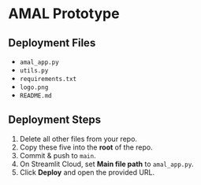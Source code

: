 # AMAL Prototype

## Deployment Files
- `amal_app.py`
- `utils.py`
- `requirements.txt`
- `logo.png`
- `README.md`

## Deployment Steps
1. Delete all other files from your repo.
2. Copy these five into the **root** of the repo.
3. Commit & push to `main`.
4. On Streamlit Cloud, set **Main file path** to `amal_app.py`.
5. Click **Deploy** and open the provided URL.
